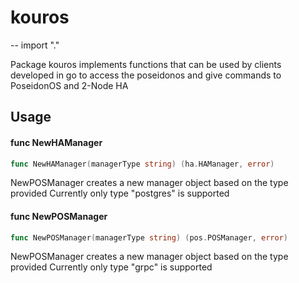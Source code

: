 # kouros
--
    import "."

Package kouros implements functions that can be used by clients developed in go
to access the poseidonos and give commands to PoseidonOS and 2-Node HA

## Usage

#### func  NewHAManager

```go
func NewHAManager(managerType string) (ha.HAManager, error)
```
NewPOSManager creates a new manager object based on the type provided Currently
only type "postgres" is supported

#### func  NewPOSManager

```go
func NewPOSManager(managerType string) (pos.POSManager, error)
```
NewPOSManager creates a new manager object based on the type provided Currently
only type "grpc" is supported
